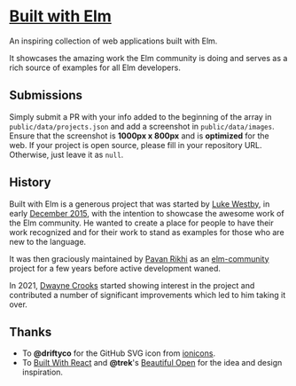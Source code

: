 # [Built with Elm](https://builtwithelm.co/)

An inspiring collection of web applications built with Elm.

It showcases the amazing work the Elm community is doing and serves as a rich
source of examples for all Elm developers.

## Submissions

Simply submit a PR with your info added to the beginning of the array in
`public/data/projects.json` and add a screenshot in `public/data/images`. 
Ensure that the screenshot is **1000px x 800px** and is **optimized** for the
web. If your project is open source, please fill in your repository URL. 
Otherwise, just leave it as `null`.

## History

Built with Elm is a generous project that was started by
[Luke Westby](https://github.com/lukewestby), in early
[December 2015](https://github.com/lukewestby/builtwithelm/commit/bc05fa3515604fd0aab05aeed351aedfb9cbb6dc),
with the intention to showcase the awesome work of the Elm community. He wanted
to create a place for people to have their work recognized and for their work
to stand as examples for those who are new to the language.

It was then graciously maintained by [Pavan Rikhi](https://github.com/prikhi)
as an [elm-community](https://github.com/elm-community) project for a few years
before active development waned.

In 2021, [Dwayne Crooks](https://github.com/dwayne) started showing interest in
the project and contributed a number of significant improvements which led to
him taking it over.

## Thanks

- To **@driftyco** for the GitHub SVG icon from
[ionicons](https://ionicons.com/).
- To [Built With React](http://builtwithreact.io/) and **@trek**'s
[Beautiful Open](https://beautifulopen.com/) for the idea and design
inspiration.
